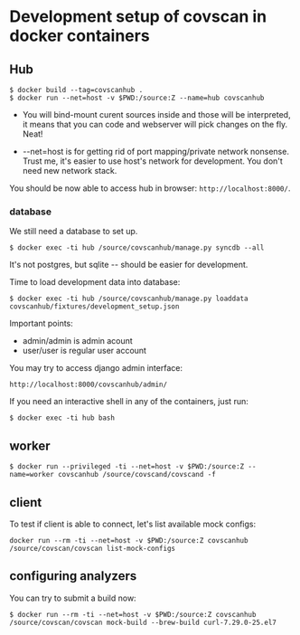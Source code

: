 # Development setup of covscan in docker containers


## Hub

```
$ docker build --tag=covscanhub .
$ docker run --net=host -v $PWD:/source:Z --name=hub covscanhub
```

  * You will bind-mount curent sources inside and those will be interpreted,
    it means that you can code and webserver will pick changes on the fly. Neat!

  * --net=host is for getting rid of port mapping/private network nonsense. Trust me,
    it's easier to use host's network for development. You don't need new network stack.

You should be now able to access hub in browser: `http://localhost:8000/`.


### database

We still need a database to set up.

```shell
$ docker exec -ti hub /source/covscanhub/manage.py syncdb --all
```

It's not postgres, but sqlite -- should be easier for development.


Time to load development data into database:

```
$ docker exec -ti hub /source/covscanhub/manage.py loaddata covscanhub/fixtures/development_setup.json
```

Important points:

 * admin/admin is admin acount
 * user/user is regular user account

You may try to access django admin interface:

```
http://localhost:8000/covscanhub/admin/
```

If you need an interactive shell in any of the containers, just run:

```shell
$ docker exec -ti hub bash
```


## worker

```shell
$ docker run --privileged -ti --net=host -v $PWD:/source:Z --name=worker covscanhub /source/covscand/covscand -f
```


## client

To test if client is able to connect, let's list available mock configs:

```
docker run --rm -ti --net=host -v $PWD:/source:Z covscanhub /source/covscan/covscan list-mock-configs
```


## configuring analyzers

You can try to submit a build now:

```
$ docker run --rm -ti --net=host -v $PWD:/source:Z covscanhub /source/covscan/covscan mock-build --brew-build curl-7.29.0-25.el7
```

